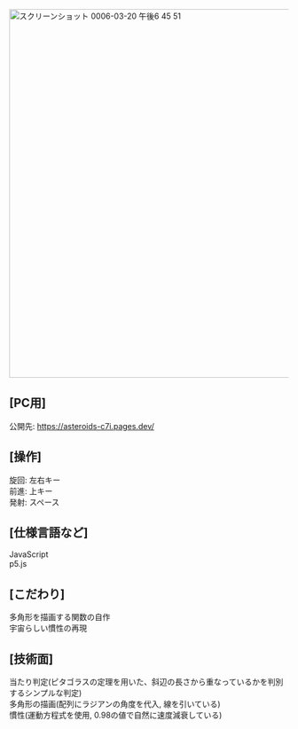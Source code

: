 <img width="665" alt="スクリーンショット 0006-03-20 午後6 45 51" src="https://github.com/RitsuMurakami/Asteroids/assets/89783070/4cb37741-c9c8-4480-9bfd-a6b0dc4825fa">

## [PC用]
公開先: https://asteroids-c7i.pages.dev/

## [操作]
旋回: 左右キー  
前進: 上キー  
発射: スペース  

## [仕様言語など]
JavaScript  
p5.js  

## [こだわり]
多角形を描画する関数の自作  
宇宙らしい慣性の再現  

## [技術面]
当たり判定(ピタゴラスの定理を用いた、斜辺の長さから重なっているかを判別するシンプルな判定)  
多角形の描画(配列にラジアンの角度を代入, 線を引いている)  
慣性(運動方程式を使用, 0.98の値で自然に速度減衰している)  
